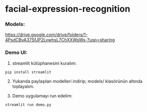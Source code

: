# facial-expression-recognition

### Models:
https://drive.google.com/drive/folders/1-4PsdCBvA37SfJP2LvwhsL7ChXXWsWs-?usp=sharing

### Demo UI:

1) streamlit kütüphanesini kuralım:

```
pip install streamlit
```

2) Yukarıda paylaşılan modelleri indirip; models/ klasörünün altında toplayalım.

3) Demo uygulamayı run edelim:

```
streamlit run demo.py
```
